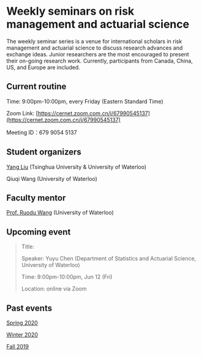 # Weekly seminars on risk management and actuarial science

The weekly seminar series is a venue for international scholars in risk management and actuarial science to discuss research advances and exchange ideas. Junior researchers are the most encouraged to present their on-going research work. Currently, participants from Canada, China, US, and Europe are included. 


## Current routine
Time: 9:00pm-10:00pm, every Friday (Eastern Standard Time)

Zoom Link: [https://cernet.zoom.com.cn/j/67990545137](https://cernet.zoom.com.cn/j/67990545137)

Meeting ID：679 9054 5137


## Student organizers
[Yang Liu](https://yang-liu16.github.io/) (Tsinghua University & University of Waterloo)

Qiuqi Wang (University of Waterloo)


## Faculty mentor
[Prof. Ruodu Wang](http://sas.uwaterloo.ca/~wang/) (University of Waterloo) 


## Upcoming event
> Title:
> 
> Speaker: Yuyu Chen (Department of Statistics and Actuarial Science, University of Waterloo)
> 
> Time: 9:00pm-10:00pm, Jun 12 (Fri) 
> 
> Location: online via Zoom
>


## Past events

[Spring 2020](./spring2020.md)

[Winter 2020](./winter2020.html)

[Fall 2019](./fall2019.html)
